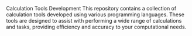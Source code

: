 Calculation Tools Development
This repository contains a collection of calculation tools developed using various programming languages. These tools are designed to assist with performing a wide range of calculations and tasks, providing efficiency and accuracy to your computational needs.
